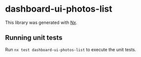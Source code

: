 # dashboard-ui-photos-list

This library was generated with [Nx](https://nx.dev).

## Running unit tests

Run `nx test dashboard-ui-photos-list` to execute the unit tests.

